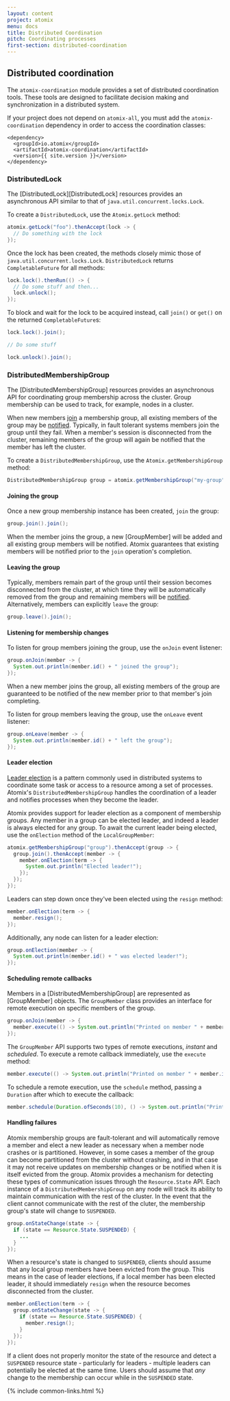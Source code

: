 ```yaml
---
layout: content
project: atomix
menu: docs
title: Distributed Coordination
pitch: Coordinating processes
first-section: distributed-coordination
---
```


## Distributed coordination

The `atomix-coordination` module provides a set of distributed coordination tools. These tools are designed to facilitate decision making and synchronization in a distributed system.

If your project does not depend on `atomix-all`, you must add the `atomix-coordination` dependency in order to access the coordination classes:

```
<dependency>
  <groupId>io.atomix</groupId>
  <artifactId>atomix-coordination</artifactId>
  <version>{{ site.version }}</version>
</dependency>
```

### DistributedLock

The [DistributedLock][DistributedLock] resources provides an asynchronous API similar to that of `java.util.concurrent.locks.Lock`.

To create a `DistributedLock`, use the `Atomix.getLock` method:

```java
atomix.getLock("foo").thenAccept(lock -> {
  // Do something with the lock
});
```

Once the lock has been created, the methods closely mimic those of `java.util.concurrent.locks.Lock`. `DistributedLock` returns `CompletableFuture` for all methods:

```java
lock.lock().thenRun(() -> {
  // Do some stuff and then...
  lock.unlock();
});
```

To block and wait for the lock to be acquired instead, call `join()` or `get()` on the returned `CompletableFuture`s:

```java
lock.lock().join();

// Do some stuff

lock.unlock().join();
```

### DistributedMembershipGroup

The [DistributedMembershipGroup] resources provides an asynchronous API for coordinating group membership across the cluster. Group membership can be used to track, for example, nodes in a cluster.

When new members [join](#joining-the-group) a membership group, all existing members of the group may be [notified](#listening-for-membership-changes). Typically, in fault tolerant systems members join the group until they fail. When a member's session is disconnected from the cluster, remaining members of the group will again be notified that the member has left the cluster.

To create a `DistributedMembershipGroup`, use the `Atomix.getMembershipGroup` method:

```java
DistributedMembershipGroup group = atomix.getMembershipGroup("my-group").get();
```

#### Joining the group

Once a new group membership instance has been created, `join` the group:

```java
group.join().join();
```

When the member joins the group, a new [GroupMember] will be added and all existing group members will be notified. Atomix guarantees that existing members will be notified prior to the `join` operation's completion.

#### Leaving the group

Typically, members remain part of the group until their session becomes disconnected from the cluster, at which time they will be automatically removed from the group and remaining members will be [notified](#listening-for-membership-changes). Alternatively, members can explicitly `leave` the group:

```java
group.leave().join();
```

#### Listening for membership changes

To listen for group members joining the group, use the `onJoin` event listener:

```java
group.onJoin(member -> {
  System.out.println(member.id() + " joined the group");
});
```

When a new member joins the group, all existing members of the group are guaranteed to be notified of the new member prior to that member's join completing.

To listen for group members leaving the group, use the `onLeave` event listener:

```java
group.onLeave(member -> {
  System.out.println(member.id() + " left the group");
});
```

#### Leader election

[Leader election](https://en.wikipedia.org/wiki/Leader_election) is a pattern commonly used in distributed systems to coordinate some task or access to a resource among a set of processes. Atomix's `DistributedMembershipGroup` handles the coordination of a leader and notifies processes when they become the leader.

Atomix provides support for leader election as a component of membership groups. Any member in a group can be elected leader, and indeed a leader is always elected for any group. To await the current leader being elected, use the `onElection` method of the `LocalGroupMember`:

```java
atomix.getMembershipGroup("group").thenAccept(group -> {
  group.join().thenAccept(member -> {
    member.onElection(term -> {
      System.out.println("Elected leader!");
    });
  });
});
```

Leaders can step down once they've been elected using the `resign` method:

```java
member.onElection(term -> {
  member.resign();
});
```

Additionally, any node can listen for a leader election:

```java
group.onElection(member -> {
  System.out.println(member.id() + " was elected leader!");
});
```

#### Scheduling remote callbacks

Members in a [DistributedMembershipGroup] are represented as [GroupMember] objects. The `GroupMember` class provides an interface for remote execution on specific members of the group.

```java
group.onJoin(member -> {
  member.execute(() -> System.out.println("Printed on member " + member.id());
});
```

The `GroupMember` API supports two types of remote executions, *instant* and *scheduled*. To execute a remote callback immediately, use the `execute` method:

```java
member.execute(() -> System.out.println("Printed on member " + member.id());
```

To schedule a remote execution, use the `schedule` method, passing a `Duration` after which to execute the callback:

```java
member.schedule(Duration.ofSeconds(10), () -> System.out.println("Printed after 10 seconds on member " + member.id()));
```

#### Handling failures

Atomix membership groups are fault-tolerant and will automatically remove a member and elect a new leader as necessary when a member node crashes or is partitioned. However, in some cases a member of the group can become partitioned from the cluster without crashing, and in that case it may not receive updates on membership changes or be notified when it is itself evicted from the group. Atomix provides a mechanism for detecting these types of communication issues through the `Resource.State` API. Each instance of a `DistributedMembershipGroup` on any node will track its ability to maintain communication with the rest of the cluster. In the event that the client cannot communicate with the rest of the cluter, the membership group's state will change to `SUSPENDED`.

```java
group.onStateChange(state -> {
  if (state == Resource.State.SUSPENDED) {
    ...
  }
});
```

When a resource's state is changed to `SUSPENDED`, clients should assume that any local group members have been evicted from the group. This means in the case of leader elections, if a local member has been elected leader, it should immediately `resign` when the resource becomes disconnected from the cluster.

```java
member.onElection(term -> {
  group.onStateChange(state -> {
    if (state == Resource.State.SUSPENDED) {
      member.resign();
    }
  });
});
```

If a client does not properly monitor the state of the resource and detect a `SUSPENDED` resource state - particularly for leaders - multiple leaders can potentially be elected at the same time. Users should assume that *any* change to the membership can occur while in the `SUSPENDED` state.

{% include common-links.html %}